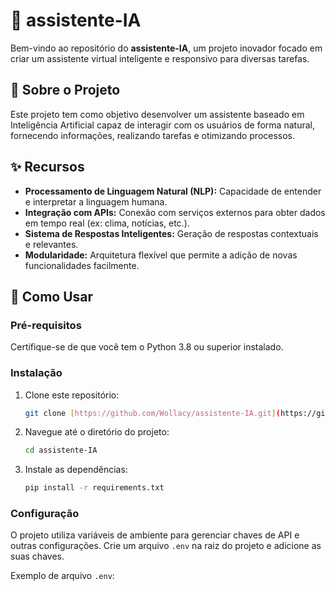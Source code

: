 # 🤖 assistente-IA

Bem-vindo ao repositório do **assistente-IA**, um projeto inovador focado em criar um assistente virtual inteligente e responsivo para diversas tarefas.

## 🌟 Sobre o Projeto

Este projeto tem como objetivo desenvolver um assistente baseado em Inteligência Artificial capaz de interagir com os usuários de forma natural, fornecendo informações, realizando tarefas e otimizando processos.

## ✨ Recursos

- **Processamento de Linguagem Natural (NLP):** Capacidade de entender e interpretar a linguagem humana.
- **Integração com APIs:** Conexão com serviços externos para obter dados em tempo real (ex: clima, notícias, etc.).
- **Sistema de Respostas Inteligentes:** Geração de respostas contextuais e relevantes.
- **Modularidade:** Arquitetura flexível que permite a adição de novas funcionalidades facilmente.

## 🚀 Como Usar

### Pré-requisitos

Certifique-se de que você tem o Python 3.8 ou superior instalado.

### Instalação

1.  Clone este repositório:
    ```bash
    git clone [https://github.com/Wollacy/assistente-IA.git](https://github.com/Wollacy/assistente-IA.git)
    ```
2.  Navegue até o diretório do projeto:
    ```bash
    cd assistente-IA
    ```
3.  Instale as dependências:
    ```bash
    pip install -r requirements.txt
    ```

### Configuração

O projeto utiliza variáveis de ambiente para gerenciar chaves de API e outras configurações. Crie um arquivo `.env` na raiz do projeto e adicione as suas chaves.

Exemplo de arquivo `.env`: